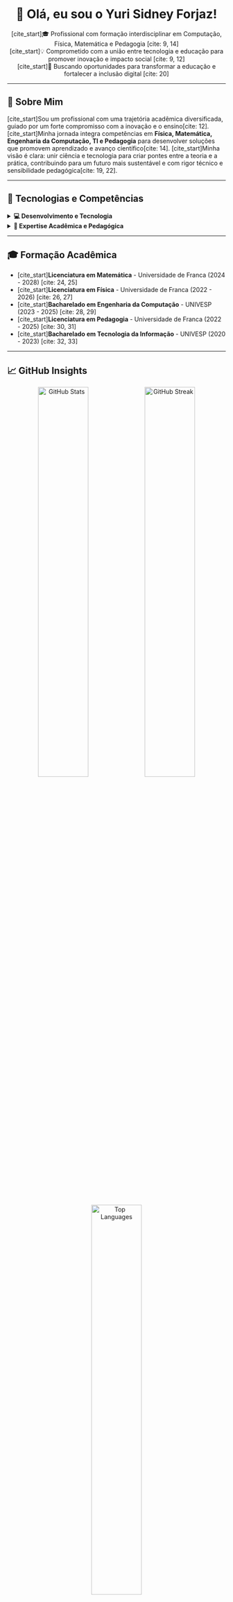 <h1 align="center">👋 Olá, eu sou o Yuri Sidney Forjaz!</h1>

<p align="center">
  [cite_start]🎓 Profissional com formação interdisciplinar em Computação, Física, Matemática e Pedagogia [cite: 9, 14] <br>
  [cite_start]💡 Comprometido com a união entre tecnologia e educação para promover inovação e impacto social [cite: 9, 12] <br>
  [cite_start]🚀 Buscando oportunidades para transformar a educação e fortalecer a inclusão digital [cite: 20]
</p>

---

## 🎯 Sobre Mim

[cite_start]Sou um profissional com uma trajetória acadêmica diversificada, guiado por um forte compromisso com a inovação e o ensino[cite: 12]. [cite_start]Minha jornada integra competências em **Física, Matemática, Engenharia da Computação, TI e Pedagogia** para desenvolver soluções que promovem aprendizado e avanço científico[cite: 14]. [cite_start]Minha visão é clara: unir ciência e tecnologia para criar pontes entre a teoria e a prática, contribuindo para um futuro mais sustentável e com rigor técnico e sensibilidade pedagógica[cite: 19, 22].

---

## 🧰 Tecnologias e Competências

<details>
  <summary><strong>💻 Desenvolvimento e Tecnologia</strong></summary>
  <p align="center">
    <img src="https://img.shields.io/badge/Angular-DD0031?style=for-the-badge&logo=angular&logoColor=white" alt="Angular">
    <img src="https://img.shields.io/badge/.NET-512BD4?style=for-the-badge&logo=dotnet&logoColor=white" alt="ASP.NET">
    <img src="https://img.shields.io/badge/IoT-00979D?style=for-the-badge&logo=Raspberry+Pi&logoColor=white" alt="IoT">
  </p>
</details>

<details>
  <summary><strong>🔬 Expertise Acadêmica e Pedagógica</strong></summary>
  <p align="center">
    <img src="https://img.shields.io/badge/Ensino de Matemática-00549F?style=for-the-badge&logo=google-scholar&logoColor=white" alt="Ensino de Matemática">
    <img src="https://img.shields.io/badge/Física-2D2D2D?style=for-the-badge&logo=atom&logoColor=white" alt="Física">
    <img src="https://img.shields.io/badge/Pedagogia-F15A29?style=for-the-badge&logo=read-the-docs&logoColor=white" alt="Pedagogia">
  </p>
</details>

---

## 🎓 Formação Acadêmica

* [cite_start]**Licenciatura em Matemática** - Universidade de Franca (2024 - 2028) [cite: 24, 25]
* [cite_start]**Licenciatura em Física** - Universidade de Franca (2022 - 2026) [cite: 26, 27]
* [cite_start]**Bacharelado em Engenharia da Computação** - UNIVESP (2023 - 2025) [cite: 28, 29]
* [cite_start]**Licenciatura em Pedagogia** - Universidade de Franca (2022 - 2025) [cite: 30, 31]
* [cite_start]**Bacharelado em Tecnologia da Informação** - UNIVESP (2020 - 2023) [cite: 32, 33]

---

## 📈 GitHub Insights

<p align="center">
  <img src="https://github-readme-stats.vercel.app/api?username=SEU_USUARIO_GITHUB&theme=radical&show_icons=true&hide_border=false&include_all_commits=true" width="48%" alt="GitHub Stats">
  <img src="https://github-readme-streak-stats.herokuapp.com/?user=SEU_USUARIO_GITHUB&theme=radical&hide_border=false" width="48%" alt="GitHub Streak">
</p>
<p align="center">
  <img src="https://github-readme-stats.vercel.app/api/top-langs/?username=SEU_USUARIO_GITHUB&theme=radical&hide_border=false&layout=compact" width="48%" alt="Top Languages">
</p>

---

<p align="center">
  <img src="https://github.com/SEU_USUARIO_GITHUB/SEU_USUARIO_GITHUB/blob/output/github-contribution-grid-snake.svg" alt="Snake animation" />
</p>

---

## 🌐 Onde me encontrar

<p align="center">
  <a href="https://www.linkedin.com/in/yuri-sidney-forjaz-0431751b4">
    <img src="https://img.shields.io/badge/LinkedIn-%230077B5.svg?style=for-the-badge&logo=linkedin&logoColor=white" alt="LinkedIn">
  </a>
  <a href="mailto:ysidfor@gmail.com">
    <img src="https://img.shields.io/badge/Gmail-D14836?style=for-the-badge&logo=gmail&logoColor=white" alt="Gmail">
  </a>
</p>
